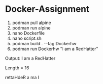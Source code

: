 # Docker-Assignment

1) podman pull alpine
2) podman run alpine
3) nano Dockerfile
4) nano script.sh
5) podman build . --tag Dockerhw
6) podman run Dockerhw "I am a RedHatter"


Output:
I am a RedHatter

Length = 16

rettaHdeR a ma I
